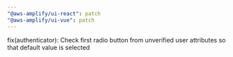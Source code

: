 ```yaml
---
"@aws-amplify/ui-react": patch
"@aws-amplify/ui-vue": patch
---
```


fix(authenticator): Check first radio button from unverified user attributes so that default value is selected
